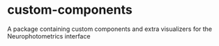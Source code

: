 # custom-components
A package containing custom components and extra visualizers for the Neurophotometrics interface
